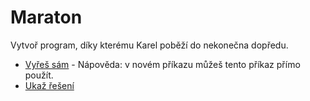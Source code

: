 # Maraton

Vytvoř program, díky kterému Karel poběží do nekonečna dopředu.

- [Vyřeš sám](karel.html?Maraton_zkus) - Nápověda: v novém příkazu můžeš tento příkaz přímo použít.
- [Ukaž řešení](karel.html?Maraton)
